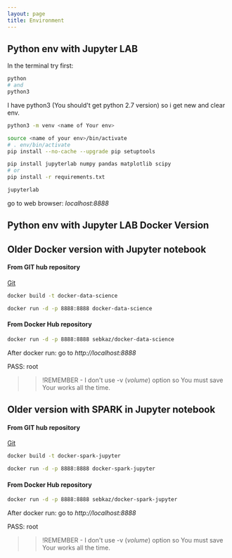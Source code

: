 ```yaml
---
layout: page
title: Environment
---
```



## Python env with Jupyter LAB
In the terminal try first:
```bash
python
# and
python3
```

I have python3 (You should't get python 2.7 version) so i get new and clear env.

```bash
python3 -m venv <name of Your env>

source <name of your env>/bin/activate
# . env/bin/activate
pip install --no-cache --upgrade pip setuptools

pip install jupyterlab numpy pandas matplotlib scipy
# or
pip install -r requirements.txt

jupyterlab
```
go to web browser: _localhost:8888_

## Python env with Jupyter LAB Docker Version


## Older Docker version with Jupyter notebook

#### From GIT hub repository
[Git](https://github.com/sebkaz/docker-data-science)

```bash
docker build -t docker-data-science

docker run -d -p 8888:8888 docker-data-science
```

#### From Docker Hub repository

```bash
docker run -d -p 8888:8888 sebkaz/docker-data-science
```

After docker run: go to _http://localhost:8888_

PASS: root

>> !REMEMBER - I don't use -v (_volume_) option so You must save Your works all the time.

## Older version with SPARK in Jupyter notebook

#### From GIT hub repository
[Git](https://github.com/sebkaz/docker-spark-jupyter)

```bash
docker build -t docker-spark-jupyter

docker run -d -p 8888:8888 docker-spark-jupyter
```

#### From Docker Hub repository

```bash
docker run -d -p 8888:8888 sebkaz/docker-spark-jupyter
```

After docker run: go to _http://localhost:8888_

PASS: root

>> !REMEMBER - I don't use -v (_volume_) option so You must save Your works all the time.
